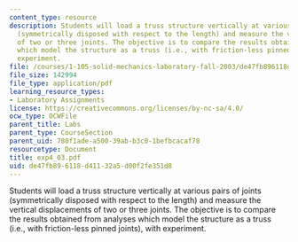```yaml
---
content_type: resource
description: Students will load a truss structure vertically at various pairs of joints
  (symmetrically disposed with respect to the length) and measure the vertical displacements
  of two or three joints. The objective is to compare the results obtained from analyses
  which model the structure as a truss (i.e., with friction-less pinned joints), with
  experiment.
file: /courses/1-105-solid-mechanics-laboratory-fall-2003/de47fb896118d41132a5d00f2fe351d8_exp4_03.pdf
file_size: 142994
file_type: application/pdf
learning_resource_types:
- Laboratory Assignments
license: https://creativecommons.org/licenses/by-nc-sa/4.0/
ocw_type: OCWFile
parent_title: Labs
parent_type: CourseSection
parent_uid: 780f1ade-a500-39ab-b3c0-1befbcacaf78
resourcetype: Document
title: exp4_03.pdf
uid: de47fb89-6118-d411-32a5-d00f2fe351d8
---
```

Students will load a truss structure vertically at various pairs of joints (symmetrically disposed with respect to the length) and measure the vertical displacements of two or three joints. The objective is to compare the results obtained from analyses which model the structure as a truss (i.e., with friction-less pinned joints), with experiment.